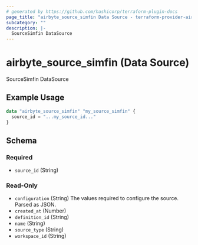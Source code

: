 ```yaml
---
# generated by https://github.com/hashicorp/terraform-plugin-docs
page_title: "airbyte_source_simfin Data Source - terraform-provider-airbyte"
subcategory: ""
description: |-
  SourceSimfin DataSource
---
```


# airbyte_source_simfin (Data Source)

SourceSimfin DataSource

## Example Usage

```terraform
data "airbyte_source_simfin" "my_source_simfin" {
  source_id = "...my_source_id..."
}
```

<!-- schema generated by tfplugindocs -->
## Schema

### Required

- `source_id` (String)

### Read-Only

- `configuration` (String) The values required to configure the source. Parsed as JSON.
- `created_at` (Number)
- `definition_id` (String)
- `name` (String)
- `source_type` (String)
- `workspace_id` (String)

